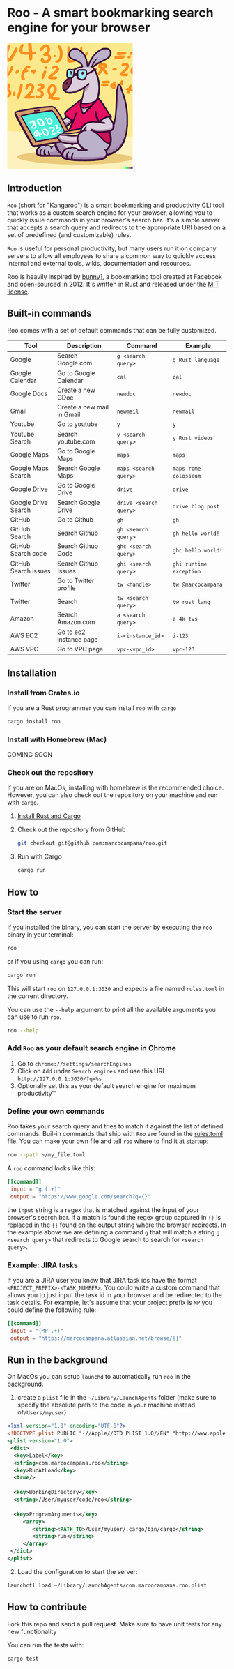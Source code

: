 # Roo - A smart bookmarking search engine for your browser

![Dall-E 2 generated logo](static/roo-logo.png)

## Introduction

`Roo` (short for "Kangaroo") is a smart bookmarking and productivity CLI tool that works as a custom search engine for your browser, allowing you to quickly issue commands in your browser's search bar. It's a simple server that accepts a search query and redirects to the appropriate URI based on a set of predefined (and customizable) rules.

`Roo` is useful for personal productivity, but many users run it on company servers to allow all employees to share a common way to quickly access internal and external tools, wikis, documentation and resources.

Roo is heavily inspired by [bunny1](https://github.com/ccheever/bunny1), a bookmarking tool created at Facebook and open-sourced in 2012. It's written in Rust and released under the [MIT license](LICENSE.md).

## Built-in commands

Roo comes with a set of default commands that can be fully customized.

| Tool                 | Description                 | Command                | Example                       |
|----------------------|-----------------------------|------------------------|-------------------------------|
| Google               | Search Google.com           | `g <search query>`     | `g Rust language`             |
| Google Calendar      | Go to Google Calendar       | `cal`                  | `cal`                         |
| Google Docs          | Create a new GDoc           | `newdoc`               | `newdoc`                      |
| Gmail                | Create a new mail in Gmail  | `newmail`              | `newmail`                     |
| Youtube              | Go to youtube               | `y`                    | `y`                           |
| Youtube Search       | Search youtube.com          | `y <search query>`     | `y Rust videos`               |
| Google Maps          | Go to Google Maps           | `maps`                 | `maps`                        |
| Google Maps Search   | Search Google Maps          | `maps <search query>`  | `maps rome colosseum`         |
| Google Drive         | Go to Google Drive          | `drive`                | `drive`                       |
| Google Drive Search  | Search Google Drive         | `drive <search query>` | `drive blog post`             |
| GitHub               | Go to Github                | `gh`                   | `gh`                          |
| GitHub Search        | Search Github               | `gh <search query>`    | `gh hello world!`             |
| GitHub Search code   | Search Github Code          | `ghc <search query>`   | `ghc hello world!`            |
| GitHub Search issues | Search Github Issues        | `ghi <search query>`   | `ghi runtime exception`       |
| Twitter              | Go to Twitter profile       | `tw <handle>`          | `tw @marcocampana`            |
| Twitter              | Search                      | `tw <search query>`    | `tw rust lang`                |
| Amazon               | Search Amazon.com           | `a <search query>`     | `a 4k tvs`                    |
| AWS EC2              | Go to ec2 instance page     | `i-<instance_id>`      | `i-123`                       |
| AWS VPC              | Go to VPC page              | `vpc-<vpc_id>`         | `vpc-123`                     |

## Installation

### Install from Crates.io

If you are a Rust programmer you can install `roo` with `cargo`

```bash
cargo install roo
```

### Install with Homebrew (Mac)

COMING SOON

### Check out the repository

If you are on MacOs, installing with homebrew is the recommended choice. However, you can also check out the repository on your machine and run with `cargo`.

1. [Install Rust and Cargo](https://doc.rust-lang.org/cargo/getting-started/installation.html)
1. Check out the repository from GitHub

    ```bash
    git checkout git@github.com:marcocampana/roo.git
    ```

1. Run with Cargo

    ```bash
    cargo run
    ```

## How to

### Start the server

If you installed the binary, you can start the server by executing the `roo` binary in your terminal:

```bash
roo
```

or if you using `cargo` you can run:

```bash
cargo run
```

This will start `roo` on `127.0.0.1:3030` and expects a file named `rules.toml` in the current directory.

You can use the `--help` argument to print all the available arguments you can use to run `roo`.

```bash
roo --help
```

### Add `Roo` as your default search engine in Chrome

1. Go to `chrome://settings/searchEngines`
2. Click on `Add` under `Search engines` and use this URL `http://127.0.0.1:3030/?q=%s`
3. Optionally set this as your default search engine for maximum productivity™

### Define your own commands

Roo takes your search query and tries to match it against the list of defined commands. Buil-in commands that ship with `Roo` are found in the [rules.toml](rules.toml) file. You can make your own file and tell `roo` where to find it at startup:

```bash
roo --path ~/my_file.toml
```

A `roo` command looks like this:

```toml
[[command]]
 input = "g (.+)"
 output = "https://www.google.com/search?q={}"
```

the `input` string is a regex that is matched against the input of your browser's search bar. If a match is found the regex group captured in `()` is replaced in the `{}` found on the output string where the browser redirects. In the example above we are defining a command `g` that will match a string `g <search query>` that redirects to Google search to search for `<search query>`.

### Example: JIRA tasks

If you are a JIRA user you know that JIRA task ids have the format `<PROJECT_PREFIX>-<TASK_NUMBER>`. You could write a custom command that allows you to just input the task id in your browser and be redirected to the task details. For example, let's assume that your project prefix is `MP` you could define the following rule:

```toml
[[command]]
 input = "(MP-.+)"
 output = "https://marcocampana.atlassian.net/browse/{}"
```

## Run in the background

On MacOs you can setup `launchd` to automatically run `roo` in the background.

1. create a `plist` file in the `~/Library/LaunchAgents` folder (make sure to specify the absolute path
to the code in your machine instead of`/Users/myuser`)

```xml
<?xml version="1.0" encoding="UTF-8"?>
<!DOCTYPE plist PUBLIC "-//Apple//DTD PLIST 1.0//EN" "http://www.apple.com/DTDs/PropertyList-1.0.dtd">
<plist version="1.0">
 <dict>
  <key>Label</key>
  <string>com.marcocampana.roo</string>
  <key>RunAtLoad</key>
  <true/>
  
  <key>WorkingDirectory</key>
  <string>/User/myuser/code/roo</string>

  <key>ProgramArguments</key>
     <array>
        <string><PATH_TO>/User/myuser/.cargo/bin/cargo</string>
        <string>run</string>
     </array>
 </dict>
</plist>
```

2. Load the configuration to start the server:

 ```bash
 launchctl load ~/Library/LaunchAgents/com.marcocampana.roo.plist
 ```

## How to contribute

Fork this repo and send a pull request. Make sure to have unit tests for any new functionality

You can run the tests with:

```bash
cargo test
```